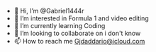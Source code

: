 - 👋 Hi, I’m @Gabriel1444r
- 👀 I’m interested in Formula 1 and video editing 
- 🌱 I’m currently learning Coding
- 💞️ I’m looking to collaborate on i don't know
- 📫 How to reach me Gjdaddario@icloud.com

<!---
Gabriel1444r/Gabriel1444r is a ✨ special ✨ repository because its `README.md` (this file) appears on your GitHub profile.
You can click the Preview link to take a look at your changes.
--->
